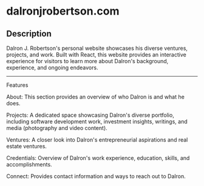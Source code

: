 # dalronjrobertson.com

## Description

Dalron J. Robertson's personal website showcases his diverse ventures, projects, and work. Built with React, this website provides an interactive experience for visitors to learn more about Dalron's background, experience, and ongoing endeavors.

---

Features

About: This section provides an overview of who Dalron is and what he does.

Projects: A dedicated space showcasing Dalron's diverse portfolio, including software development work, investment insights, writings, and media (photography and video content).

Ventures: A closer look into Dalron's entrepreneurial aspirations and real estate ventures.

Credentials: Overview of Dalron's work experience, education, skills, and accomplishments.

Connect: Provides contact information and ways to reach out to Dalron.
